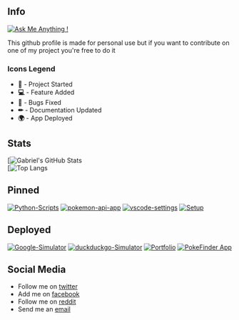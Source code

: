 ## Info

[![Ask Me Anything !](https://img.shields.io/badge/Ask%20me-anything-1abc9c.svg)](https://GitHub.com/GabrielCrackPro/ama)

This github profile is made for personal use but if you want to contribute on one of my project you're free to do it

### Icons Legend

- **🎉** - Project Started
- **💻** - Feature Added
- **🔧** - Bugs Fixed
- **✏** - Documentation Updated
- **🌍** - App Deployed

## Stats

[![Gabriel's GitHub Stats](https://github-readme-stats.vercel.app/api?username=GabrielCrackPro&show_icons=true&theme=dark)
<br>
[![Top Langs](https://github-readme-stats.vercel.app/api/top-langs/?username=GabrielCrackPro&theme=dark&layout=compact)

## Pinned

[![Python-Scripts](https://github-readme-stats.vercel.app/api/pin/?username=GabrielCrackPro&repo=python-scripts&theme=dark)](https://github.com/GabrielCrackPro/python-scripts)
[![pokemon-api-app](https://github-readme-stats.vercel.app/api/pin/?username=GabrielCrackPro&repo=pokemon-api-app&theme=dark)](https://github.com/GabrielCrackPro/pokemon-tcg-app)
[![vscode-settings](https://github-readme-stats.vercel.app/api/pin/?username=GabrielCrackPro&repo=vscode-settings&theme=dark)](https://github.com/GabrielCrackPro/vscode-settings)
[![Setup](https://github-readme-stats.vercel.app/api/pin/?username=GabrielCrackPro&repo=Setup&theme=dark)](https://github.com/GabrielCrackPro/Setup)

## Deployed

[![Google-Simulator](https://github-readme-stats.vercel.app/api/pin/?username=GabrielCrackPro&repo=Google-Simulator&theme=dark)](https://github.com/GabrielCrackPro/Google-Simulator)
[![duckduckgo-Simulator](https://github-readme-stats.vercel.app/api/pin/?username=GabrielCrackPro&repo=duckduckgo-Simulator&theme=dark)](https://github.com/GabrielCrackPro/duckduckgo-Simulator)
[![Portfolio](https://github-readme-stats.vercel.app/api/pin/?username=GabrielCrackPro&repo=personal-porfolio&theme=dark)](https://github.com/GabrielCrackPro/personal-porfolio)
[![PokeFinder App](https://github-readme-stats.vercel.app/api/pin/?username=GabrielCrackPro&repo=pokemon-api-app&theme=dark)](https://github.com/GabrielCrackPro/RealTime-Clock)

## Social Media

- Follow me on <a href="http://twitter.com/gabrielvr01" target="blank">twitter</a>
- Add me on <a href="https://facebook.com/gabriel.vargasreyes.5" target="blank">facebook</a>
- Follow me on <a href="http://reddit.com/gabrielvr01" target="blank">reddit</a>
- Send me an <a href="mailto:gabrielcrackpro2001@gmail.com">email</a>
